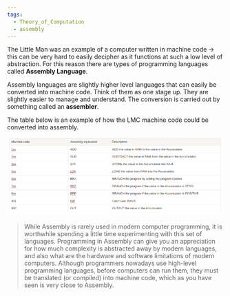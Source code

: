 ```yaml
---
tags:
  - Theory_of_Computation
  - assembly
---
```


The Little Man was an example of a computer written in machine code → this can be very hard to easily decipher as it functions at such a low level of abstraction. For this reason there are types of programming languages called **Assembly Language**.

Assembly languages are slightly higher level languages that can easily be converted into machine code. Think of them as one stage up. They are slightly easier to manage and understand. The conversion is carried out by something called an **assembler**.

The table below is an example of how the LMC machine code could be converted into assembly.

![Pasted image 20220319180227.png](../img/Pasted%20image%2020220319180227.png)

 > 
 > While Assembly is rarely used in modern computer programming, it is worthwhile spending a little time experimenting with this set of languages. Programming in Assembly can give you an appreciation for how much complexity is abstracted away by modern languages, and also what are the hardware and software limitations of modern computers. Although programmers nowadays use high-level programming languages, before computers can run them, they must be translated (or compiled) into machine code, which as you have seen is very close to Assembly.
